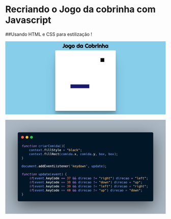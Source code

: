 # Recriando o Jogo da cobrinha com Javascript

##Usando HTML e CSS para estilização !

![](https://github.com/LeoSoaresO/leonardosoares/blob/master/imagens/Portfolio/SnakeGame%20%201.jpg)

![](https://github.com/LeoSoaresO/leonardosoares/blob/master/imagens/Portfolio/SnakeGameCode.png)
